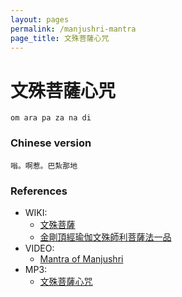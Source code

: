 ```yaml
---
layout: pages
permalink: /manjushri-mantra
page_title: 文殊菩薩心咒
---
```


# 文殊菩薩心咒

```
om ara pa za na di
```

### Chinese version

```
嗡。啊惹。巴紮那地
```

### References

- WIKI:
  - [文殊菩薩](https://zh.wikipedia.org/wiki/文殊菩薩)
  - [金剛頂經瑜伽文殊師利菩薩法一品](https://zh.wikisource.org/zh-hant/金剛頂經瑜伽文殊師利菩薩法一品)
- VIDEO:
  - [Mantra of Manjushri](https://www.youtube.com/watch?v=s9E_KtAJEWQ)
- MP3:
  - [文殊菩薩心咒](http://download.buda.idv.tw/music/WSXZ0102.mp3)
